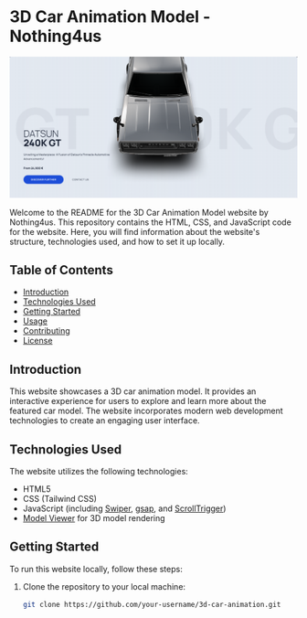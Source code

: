 # 3D Car Animation Model - Nothing4us

![Website Preview](Screenshot.png)

Welcome to the README for the 3D Car Animation Model website by Nothing4us. This repository contains the HTML, CSS, and JavaScript code for the website. Here, you will find information about the website's structure, technologies used, and how to set it up locally.

## Table of Contents

- [Introduction](#introduction)
- [Technologies Used](#technologies-used)
- [Getting Started](#getting-started)
- [Usage](#usage)
- [Contributing](#contributing)
- [License](#license)

## Introduction

This website showcases a 3D car animation model. It provides an interactive experience for users to explore and learn more about the featured car model. The website incorporates modern web development technologies to create an engaging user interface.

## Technologies Used

The website utilizes the following technologies:

- HTML5
- CSS (Tailwind CSS)
- JavaScript (including [Swiper](https://swiperjs.com/), [gsap](https://greensock.com/gsap/), and [ScrollTrigger](https://greensock.com/scrolltrigger/))
- [Model Viewer](https://modelviewer.dev/) for 3D model rendering

## Getting Started

To run this website locally, follow these steps:

1. Clone the repository to your local machine:

   ```bash
   git clone https://github.com/your-username/3d-car-animation.git


